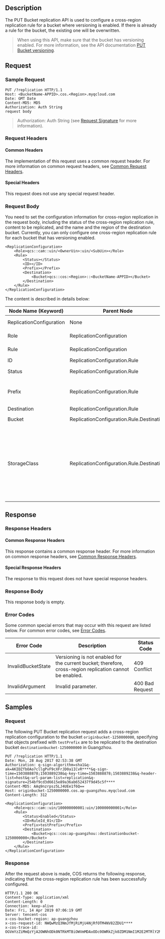 ## Description
The PUT Bucket replication API is used to configure a cross-region replication rule for a bucket where versioning is enabled. If there is already a rule for the bucket, the existing one will be overwritten.

>When using this API, make sure that the bucket has versioning enabled. For more information, see the API documentation [PUT Bucket versioning](https://intl.cloud.tencent.com/document/product/436/19889).

## Request
### Sample Request

```http
PUT /?replication HTTP/1.1
Host: <BucketName-APPID>.cos.<Region>.myqcloud.com
Date: GMT Date
Content-MD5: MD5
Authorization: Auth String
request body
```

>Authorization: Auth String (see [Request Signature](https://intl.cloud.tencent.com/document/product/436/7778) for more information).

### Request Headers
#### Common Headers
The implementation of this request uses a common request header. For more information on common request headers, see [Common Request Headers](https://intl.cloud.tencent.com/document/product/436/7728).

#### Special Headers
This request does not use any special request header.

### Request Body
You need to set the configuration information for cross-region replication in the request body, including the status of the cross-region replication rule, content to be replicated, and the name and the region of the destination bucket. Currently, you can only configure one cross-region replication rule for each bucket that has versioning enabled.

```http
<ReplicationConfiguration>
	<Role>qcs::cam::uin/<OwnerUin>:uin/<SubUin></Role>
	<Rule>
		<Status></Status>
		<ID></ID>
		<Prefix></Prefix>
		<Destination>
			<Bucket>qcs::cos:<Region>::<BucketName-APPID></Bucket>
		</Destination>
	</Rule>
</ReplicationConfiguration>
```

The content is described in details below:

| Node Name (Keyword) | Parent Node | Description | Type | Required |
|---|---|---|---|---|
| ReplicationConfiguration | None | Describes all cross-region replication configuration information | Container | Yes |
|Role|ReplicationConfiguration    | Initiator ID: `qcs::cam::uin/<OwnerUin>:uin/<SubUin>`      |String    | Yes |
|Rule    |ReplicationConfiguration    | Specific configuration information of up to 1,000 rules.  |Container    | Yes |
|ID    |ReplicationConfiguration.Rule    | Name used to identify a specific rule |String    |No |
|Status    |ReplicationConfiguration.Rule    | Indicates whether a rule is in effect; enumerators: Enabled, Disabled |String    | Yes |
|Prefix    |ReplicationConfiguration.Rule    | Prefix matching policy. Policies cannot overlap; otherwise, an error will be returned. The prefix matching root directory is empty |String    | Yes |
|Destination    |ReplicationConfiguration.Rule    | Destination bucket information  |Container    | Yes |
|Bucket    |ReplicationConfiguration.Rule.Destination    | Resource ID: `qcs::cos:<Region>::<BucketName-APPID>`|String    | Yes |
|StorageClass    |ReplicationConfiguration.Rule.Destination    | Storage class; enumerators: STANDARD, STANDARD_IA. It follows the storage class of the source bucket by default.<br>**Note:** Currently, cross-region replication does not support specifying the storage class of object copies as archive storage. If you need to set this class for the copies, you can configure lifecycle management for the destination bucket. For more information, see [PUT Bucket lifecycle](https://intl.cloud.tencent.com/document/product/436/8280)|String    | No |

## Response

### Response Headers
#### Common Response Headers 
This response contains a common response header. For more information on common response headers, see [Common Response Headers](https://intl.cloud.tencent.com/document/product/436/7729).
#### Special Response Headers
The response to this request does not have special response headers.

### Response Body
This response body is empty.

### Error Codes
Some common special errors that may occur with this request are listed below. For common error codes, see [Error Codes](https://intl.cloud.tencent.com/document/product/436/7730).

| Error Code | Description | Status Code |
|---|---|---|
|InvalidBucketState| Versioning is not enabled for the current bucket; therefore, cross-region replication cannot be enabled. |409 Conflict|
|InvalidArgument| Invalid parameter. |400 Bad Request|

## Samples
### Request
The following PUT Bucket replication request adds a cross-region replication configuration to the bucket `originbucket-1250000000`, specifying that objects prefixed with `testPrefix` are to be replicated to the destination bucket `destinationbucket-1250000000` in Guangzhou.
```shell
PUT /?replication HTTP/1.1
Date: Mon, 28 Aug 2017 02:53:38 GMT
Authorization: q-sign-algorithm=sha1&q-ak=AKIDZfbOAo7cllgPvF9cXFrJD0a1ICvR****&q-sign-time=1503888878;1503889238&q-key-time=1503888878;1503889238&q-header-list=host&q-url-param-list=replication&q-signature=254bf9cd3d6615e89a36ab652437f9d45c5f****
Content-MD5: AAq9nzrpsz5LJ4UEe1f6Q==
Host: originbucket-1250000000.cos.ap-guangzhou.myqcloud.com
Content-Length: 312

<ReplicationConfiguration>
	<Role>qcs::cam::uin/100000000001:uin/100000000001</Role>
	<Rule>
		<Status>Enabled</Status>
		<ID>RuleId_01</ID>
		<Prefix>testPrefix</Prefix>
		<Destination>
			<Bucket>qcs::cos:ap-guangzhou::destinationbucket-1250000000</Bucket>
		</Destination>
	</Rule>
</ReplicationConfiguration>
```

### Response

After the request above is made, COS returns the following response, indicating that the cross-region replication rule has been successfully configured.
```shell
HTTP/1.1 200 OK
Content-Type: application/xml
Content-Length: 0
Connection: keep-alive
Date: Fri, 14 Apr 2019 07:06:19 GMT
Server: tencent-cos
x-cos-bucket-region: ap-guangzhou
x-cos-request-id: NWQwMzQ3NmJfMjRiMjU4NjRfOTM4NV82ZDU1****
x-cos-trace-id: OGVmYzZiMmQzYjA2OWNhODk0NTRkMTBiOWVmMDAxODc0OWRkZjk0ZDM1NmI1M2E2MTRlY2MzZDhmNmI5MWI1OWE4OGMxZjNjY2JiNTBmMTVmMWY1MzAzYzkyZGQ2ZWM4MzUyZTg1NGRhNWY0NTJiOGUyNTViYzgyNzgxZTEwOTY=
```

